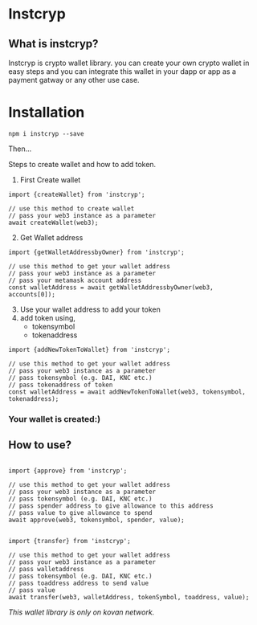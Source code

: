 # Instcryp

## What is instcryp?
Instcryp is crypto wallet library. you can create your own crypto wallet in easy steps and you can integrate this wallet in your dapp or app as a payment gatway or any other use case.



# Installation

`npm i instcryp --save`

Then...

Steps to create wallet and how to add token.
1. First Create wallet  

```
import {createWallet} from 'instcryp';

// use this method to create wallet 
// pass your web3 instance as a parameter
await createWallet(web3); 

```

2. Get Wallet address  

```
import {getWalletAddressbyOwner} from 'instcryp';

// use this method to get your wallet address 
// pass your web3 instance as a parameter
// pass your metamask account address
const walletAddress = await getWalletAddressbyOwner(web3, accounts[0]);

```

3. Use your wallet address to add your token
4. add token using,  
    - tokensymbol
    - tokenaddress

```
import {addNewTokenToWallet} from 'instcryp';

// use this method to get your wallet address 
// pass your web3 instance as a parameter
// pass tokensymbol (e.g. DAI, KNC etc.)
// pass tokenaddress of token 
const walletAddress = await addNewTokenToWallet(web3, tokensymbol, tokenaddress);

```

### Your wallet is created:)

## How to use?

```

import {approve} from 'instcryp';

// use this method to get your wallet address 
// pass your web3 instance as a parameter
// pass tokensymbol (e.g. DAI, KNC etc.)
// pass spender address to give allowance to this address
// pass value to give allowance to spend
await approve(web3, tokensymbol, spender, value);
```

```

import {transfer} from 'instcryp';

// use this method to get your wallet address 
// pass your web3 instance as a parameter
// pass walletaddress
// pass tokensymbol (e.g. DAI, KNC etc.)
// pass toaddress address to send value
// pass value 
await transfer(web3, walletAddress, tokenSymbol, toaddress, value);
```

*This wallet library is only on kovan network.*


